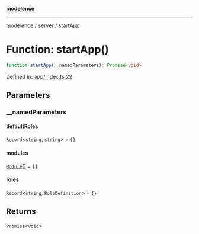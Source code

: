 [**modelence**](/docs/api-reference/README.md)

***

[modelence](/docs/api-reference/README.md) / [server](/docs/api-reference/server/README.md) / startApp

# Function: startApp()

```ts
function startApp(__namedParameters): Promise<void>
```

Defined in: [app/index.ts:22](https://github.com/modelence/modelence/blob/main/app/index.ts#L22)

## Parameters

### \_\_namedParameters

#### defaultRoles

`Record`\<`string`, `string`\> = `{}`

#### modules

[`Module`](/docs/api-reference/server/classes/Module.md)[] = `[]`

#### roles

`Record`\<`string`, `RoleDefinition`\> = `{}`

## Returns

`Promise`\<`void`\>

